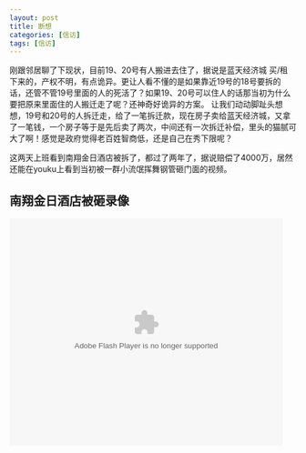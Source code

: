 ```yaml
---
layout: post
title: 断想
categories: [信访]
tags: [信访]
---
```


刚跟邻居聊了下现状，目前19、20号有人搬进去住了，据说是蓝天经济城 买/租 下来的，产权不明，有点诡异。更让人看不懂的是如果靠近19号的18号要拆的话，还管不管19号里面的人的死活了？如果19、20号可以住人的话那当初为什么要把原来里面住的人搬迁走了呢？还神奇好诡异的方案。 让我们动动脚趾头想想，19号和20号的人拆迁走，给了一笔拆迁款，现在房子卖给蓝天经济城，又拿了一笔钱，一个房子等于是先后卖了两次，中间还有一次拆迁补偿，里头的猫腻可大了啊！感觉是政府觉得老百姓智商低，还是自己在秀下限呢？

这两天上班看到南翔金日酒店被拆了，都过了两年了，据说赔偿了4000万，居然还能在youku上看到当初被一群小流氓挥舞钢管砸门面的视频。

## 南翔金日酒店被砸录像

<embed src="http://player.youku.com/player.php/sid/XMjY3MTE0NTI4/v.swf" allowFullScreen="true" quality="high" width="480" height="400" align="middle" allowScriptAccess="always" type="application/x-shockwave-flash"></embed>



